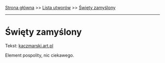 [Strona główna](../index.md) >> [Lista utworów](../list.md) >> [Święty zamyślony](702.md)

---

# Święty zamyślony

Tekst: [kaczmarski.art.pl](https://www.kaczmarski.art.pl/tworczosc/wiersze/swiety-zamyslony/)

Element pospolity, nic ciekawego.